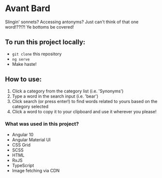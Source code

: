 # Avant Bard

Slingin' sonnets?  Accessing antonyms?  Just can't think of that one word!??!?!  Ye bottoms be covered!

## To run this project locally:
- `git clone` this repository
- `ng serve`
- Make haste!

## How to use:
1. Click a category from the category list (i.e. 'Synonyms')
2. Type a word in the search input (i.e. 'bear')
3. Click search (or press enter!) to find words related to yours based on the category selected
4. Click a word to copy it to your clipboard and use it wherever you please!

### What was used in this project?
- Angular 10
- Angular Material UI
- CSS Grid
- SCSS
- HTML
- RxJS
- TypeScript
- Image fetching via CDN
